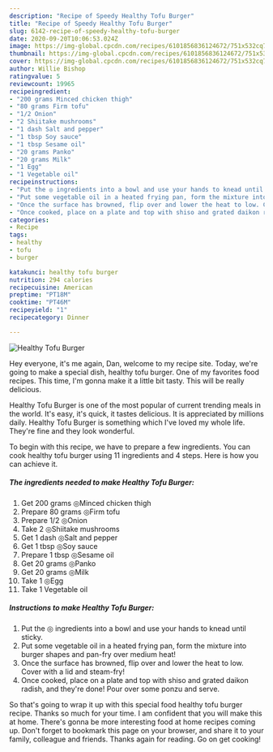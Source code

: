 ```yaml
---
description: "Recipe of Speedy Healthy Tofu Burger"
title: "Recipe of Speedy Healthy Tofu Burger"
slug: 6142-recipe-of-speedy-healthy-tofu-burger
date: 2020-09-20T10:06:53.024Z
image: https://img-global.cpcdn.com/recipes/6101856836124672/751x532cq70/healthy-tofu-burger-recipe-main-photo.jpg
thumbnail: https://img-global.cpcdn.com/recipes/6101856836124672/751x532cq70/healthy-tofu-burger-recipe-main-photo.jpg
cover: https://img-global.cpcdn.com/recipes/6101856836124672/751x532cq70/healthy-tofu-burger-recipe-main-photo.jpg
author: Willie Bishop
ratingvalue: 5
reviewcount: 19965
recipeingredient:
- "200 grams Minced chicken thigh"
- "80 grams Firm tofu"
- "1/2 Onion"
- "2 Shiitake mushrooms"
- "1 dash Salt and pepper"
- "1 tbsp Soy sauce"
- "1 tbsp Sesame oil"
- "20 grams Panko"
- "20 grams Milk"
- "1 Egg"
- "1 Vegetable oil"
recipeinstructions:
- "Put the ◎ ingredients into a bowl and use your hands to knead until sticky."
- "Put some vegetable oil in a heated frying pan, form the mixture into burger shapes and pan-fry over medium heat!"
- "Once the surface has browned, flip over and lower the heat to low. Cover with a lid and steam-fry!"
- "Once cooked, place on a plate and top with shiso and grated daikon radish, and they&#39;re done! Pour over some ponzu and serve."
categories:
- Recipe
tags:
- healthy
- tofu
- burger

katakunci: healthy tofu burger 
nutrition: 294 calories
recipecuisine: American
preptime: "PT18M"
cooktime: "PT46M"
recipeyield: "1"
recipecategory: Dinner

---
```



![Healthy Tofu Burger](https://img-global.cpcdn.com/recipes/6101856836124672/751x532cq70/healthy-tofu-burger-recipe-main-photo.jpg)

Hey everyone, it's me again, Dan, welcome to my recipe site. Today, we're going to make a special dish, healthy tofu burger. One of my favorites food recipes. This time, I'm gonna make it a little bit tasty. This will be really delicious.



Healthy Tofu Burger is one of the most popular of current trending meals in the world. It's easy, it's quick, it tastes delicious. It is appreciated by millions daily. Healthy Tofu Burger is something which I've loved my whole life. They're fine and they look wonderful.


To begin with this recipe, we have to prepare a few ingredients. You can cook healthy tofu burger using 11 ingredients and 4 steps. Here is how you can achieve it.

<!--inarticleads1-->

##### The ingredients needed to make Healthy Tofu Burger:

1. Get 200 grams ◎Minced chicken thigh
1. Prepare 80 grams ◎Firm tofu
1. Prepare 1/2 ◎Onion
1. Take 2 ◎Shiitake mushrooms
1. Get 1 dash ◎Salt and pepper
1. Get 1 tbsp ◎Soy sauce
1. Prepare 1 tbsp ◎Sesame oil
1. Get 20 grams ◎Panko
1. Get 20 grams ◎Milk
1. Take 1 ◎Egg
1. Take 1 Vegetable oil




<!--inarticleads2-->

##### Instructions to make Healthy Tofu Burger:

1. Put the ◎ ingredients into a bowl and use your hands to knead until sticky.
1. Put some vegetable oil in a heated frying pan, form the mixture into burger shapes and pan-fry over medium heat!
1. Once the surface has browned, flip over and lower the heat to low. Cover with a lid and steam-fry!
1. Once cooked, place on a plate and top with shiso and grated daikon radish, and they&#39;re done! Pour over some ponzu and serve.




So that's going to wrap it up with this special food healthy tofu burger recipe. Thanks so much for your time. I am confident that you will make this at home. There's gonna be more interesting food at home recipes coming up. Don't forget to bookmark this page on your browser, and share it to your family, colleague and friends. Thanks again for reading. Go on get cooking!
